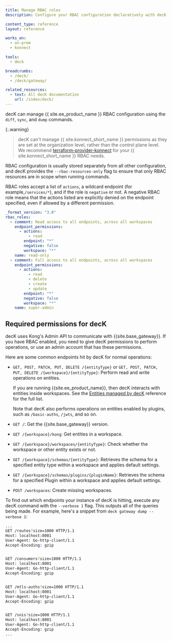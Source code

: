 ```yaml
---
title: Manage RBAC roles
description: Configure your RBAC configuration declaratively with decK

content_type: reference
layout: reference

works_on:
  - on-prem
  - konnect

tools:
  - deck

breadcrumbs:
  - /deck/
  - /deck/gateway/

related_resources:
  - text: All decK documentation
    url: /index/deck/
---
```


decK can manage {{ site.ee_product_name }} RBAC configuration using the `diff`, `sync`, and `dump` commands.

{:.warning}
> decK can't manage {{ site.konnect_short_name }} permissions as they are set at the organization level, rather than the control plane level. We recommend [terraform-provider-konnect](https://github.com/Kong/terraform-provider-konnect) for your {{ site.konnect_short_name }} RBAC needs.

RBAC configuration is usually stored separately from all other configuration, and decK provides the `--rbac-resources-only` flag to ensure that only RBAC resources are in scope when running commands.

RBAC roles accept a list of `actions`, a wildcard endpoint (for example,`/services/*`), and if the role is `negative` or not. A negative RBAC role means that the actions listed are explicitly denied on the endpoint specified, even if allowed by a different permission.

```yaml
_format_version: "3.0"
rbac_roles:
  - comment: Read access to all endpoints, across all workspaces
    endpoint_permissions:
      - actions:
          - read
        endpoint: "*"
        negative: false
        workspace: "*"
    name: read-only
  - comment: Full access to all endpoints, across all workspaces
    endpoint_permissions:
      - actions:
          - read
          - delete
          - create
          - update
        endpoint: "*"
        negative: false
        workspace: "*"
    name: super-admin
```

## Required permissions for decK

decK uses Kong's Admin API to communicate with {{site.base_gateway}}.
If you have RBAC enabled, you need to give decK permissions to perform operations, or use an admin account that has these permissions.

Here are some common endpoints hit by decK for normal operations:

- `GET, POST, PATCH, PUT, DELETE /{entityType}` or `GET, POST, PATCH, PUT, DELETE /{workspace}/{entityType}`: Perform read and write operations on entities.

  If you are running {{site.ee_product_name}}, then decK interacts with entities inside workspaces.
  See the [Entities managed by decK](/deck/reference/entities/) reference for the full list.

  Note that decK also performs operations on entities enabled by plugins, such as `/basic-auths`, `/jwts`, and so on.

- `GET /`: Get the {{site.base_gateway}} version.
- `GET /{workspace}/kong`: Get entities in a workspace.
- `GET /{workspace}/workspaces/{entityType}`: Check whether the workspace or other entity exists or not.
- `GET /{workspace}/schemas/{entityType}`: Retrieves the schema for a specified entity type within a workspace and applies default settings.
- `GET /{workspace}/schemas/plugins/{pluginName}`: Retrieves the schema for a specified Plugin within a workspace and applies default settings.
- `POST /workspaces`: Create missing workspaces.

To find out which endpoints your instance of decK is hitting, execute any decK command with the `--verbose 1` flag. This outputs all of the queries being made. For example, here's a snippet from `deck gateway dump --verbose 1`:

```sh
...
GET /routes?size=1000 HTTP/1.1
Host: localhost:8001
User-Agent: Go-http-client/1.1
Accept-Encoding: gzip


GET /consumers?size=1000 HTTP/1.1
Host: localhost:8001
User-Agent: Go-http-client/1.1
Accept-Encoding: gzip


GET /mtls-auths?size=1000 HTTP/1.1
Host: localhost:8001
User-Agent: Go-http-client/1.1
Accept-Encoding: gzip


GET /snis?size=1000 HTTP/1.1
Host: localhost:8001
User-Agent: Go-http-client/1.1
Accept-Encoding: gzip
...
```

